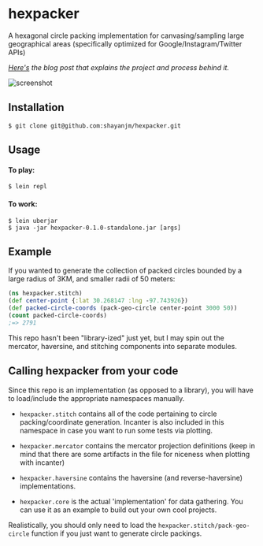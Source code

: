# hexpacker

A hexagonal circle packing implementation for canvasing/sampling large geographical areas (specifically optimized for Google/Instagram/Twitter APIs)

*[Here's](http://blog.ablelending.com/post/117268294258/spherical-trigonometry-circle-packing-and-lead) the blog post that explains the project and process behind it.*

![screenshot](https://camo.githubusercontent.com/0ee61a5173d3e8e0103b544c6711857510fa2dc1/687474703a2f2f7075752e73682f68676a56762f393839386238336361332e706e67)

## Installation

    $ git clone git@github.com:shayanjm/hexpacker.git

## Usage

#### To play:

    $ lein repl

#### To work:

    $ lein uberjar
    $ java -jar hexpacker-0.1.0-standalone.jar [args]


## Example

If you wanted to generate the collection of packed circles bounded by a large radius of 3KM, and smaller radii of 50 meters:

```clojure
(ns hexpacker.stitch)
(def center-point {:lat 30.268147 :lng -97.743926})
(def packed-circle-coords (pack-geo-circle center-point 3000 50))
(count packed-circle-coords)
;=> 2791
```
This repo hasn't been "library-ized" just yet, but I may spin out the mercator, haversine, and stitching components into separate modules.


## Calling hexpacker from your code

Since this repo is an implementation (as opposed to a library), you will have to load/include the appropriate namespaces manually.

+ `hexpacker.stitch` contains all of the code pertaining to circle packing/coordinate generation. Incanter is also included in this namespace in case you want to run some tests via plotting.

+ `hexpacker.mercator` contains the mercator projection definitions (keep in mind that there are some artifacts in the file for niceness when plotting with incanter)

+ `hexpacker.haversine` contains the haversine (and reverse-haversine) implementations.

+ `hexpacker.core` is the actual 'implementation' for data gathering. You can use it as an example to build out your own cool projects.

Realistically, you should only need to load the `hexpacker.stitch/pack-geo-circle` function if you just want to generate circle packings.

